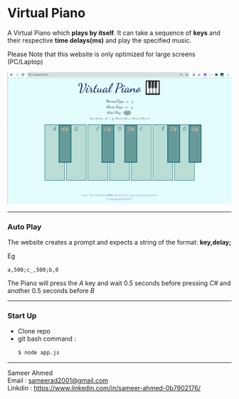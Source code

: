 # Virtual Piano

A Virtual Piano which **plays by itself**. It can take a sequence of **keys** and their respective **time delays(ms)** and play the specified music.

Please Note that this website is only optimized for large screens (PC/Laptop)

<img src = "https://github.com/sameerad2001/2.-Virtual-Piano/blob/master/public/img/piano%20v3%202.gif">

<hr />

### Auto Play

The website creates a prompt and expects a string of the format: **key,delay;**

Eg
```
a,500;c_,500;b,0
```
The Piano will press the *A* key and wait 0.5 seconds before pressing *C#* and another 0.5 seconds before *B*

<hr/>

### Start Up
- Clone repo
- git bash command :  
    ```bash 
    $ node app.js
    ```
<hr />

Sameer Ahmed <br/>
Email : <sameerad2001@gmail.com> <br/>
Linkdin : <https://www.linkedin.com/in/sameer-ahmed-0b7902176/>
